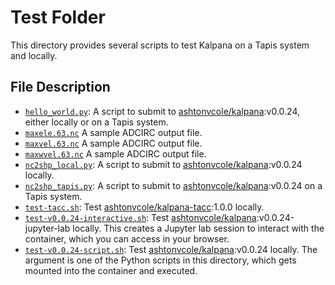# Test Folder

This directory provides several scripts to test Kalpana on a Tapis system and locally.

## File Description

- [`hello_world.py`](hello_world.py): A script to submit to [ashtonvcole/kalpana](https://hub.docker.com/r/ashtonvcole/kalpana):v0.0.24, either locally or on a Tapis system.
- [`maxele.63.nc`](maxele.63.nc) A sample ADCIRC output file.
- [`maxvel.63.nc`](maxvel.63.nc) A sample ADCIRC output file.
- [`maxwvel.63.nc`](maxwvel.63.nc) A sample ADCIRC output file.
- [`nc2shp_local.py`](hello_world.py): A script to submit to [ashtonvcole/kalpana](https://hub.docker.com/r/ashtonvcole/kalpana):v0.0.24 locally.
- [`nc2shp_tapis.py`](hello_world.py): A script to submit to [ashtonvcole/kalpana](https://hub.docker.com/r/ashtonvcole/kalpana):v0.0.24 on a Tapis system.
- [`test-tacc.sh`](test-tacc.sh): Test [ashtonvcole/kalpana-tacc](https://hub.docker.com/r/ashtonvcole/kalpana-tacc):1.0.0 locally.
- [`test-v0.0.24-interactive.sh`](test-v0.0.24-interactive.sh): Test [ashtonvcole/kalpana](https://hub.docker.com/r/ashtonvcole/kalpana):v0.0.24-jupyter-lab locally. This creates a Jupyter lab session to interact with the container, which you can access in your browser.
- [`test-v0.0.24-script.sh`](test-v0.0.24-script.sh): Test [ashtonvcole/kalpana](https://hub.docker.com/r/ashtonvcole/kalpana):v0.0.24 locally. The argument is one of the Python scripts in this directory, which gets mounted into the container and executed.